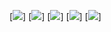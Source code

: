 [![](https://raw.githubusercontent.com/JAGAHPEE/cards/master/profile-summary-card-output/chartreuse_dark/0-profile-details.svg)]
[![](https://raw.githubusercontent.com/JAGAHPEE/cards/master/profile-summary-card-output/chartreuse_dark/1-repos-per-language.svg)] [![](https://raw.githubusercontent.com/JAGAHPEE/cards/master/profile-summary-card-output/chartreuse_dark/2-most-commit-language.svg)]
[![](https://raw.githubusercontent.com/JAGAHPEE/cards/master/profile-summary-card-output/chartreuse_dark/3-stats.svg)]
[![](https://raw.githubusercontent.com/JAGAHPEE/cards/master/profile-summary-card-output/chartreuse_dark/4-productive-time.svg)]
